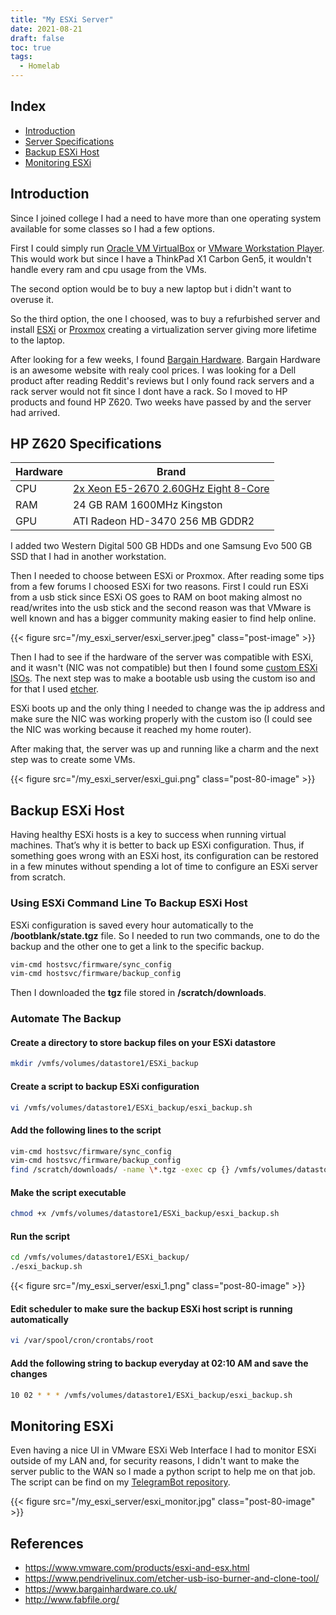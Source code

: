 ```yaml
---
title: "My ESXi Server"
date: 2021-08-21
draft: false
toc: true
tags:
  - Homelab
---
```


## Index

- [Introduction](#introduction)
- [Server Specifications](#hp-z620-specifications)
- [Backup ESXi Host](#backup-esxi-host)
- [Monitoring ESXi](#monitoring-esxi)


## Introduction

Since I joined college I had a need to have more than one operating system available for some classes so I had a few options.

First I could simply run [Oracle VM VirtualBox](https://www.virtualbox.org/) or [VMware Workstation Player](https://www.vmware.com/products/workstation-player.html).
This would work but since I have a ThinkPad X1 Carbon Gen5, it wouldn't handle every ram and cpu usage from the VMs.

The second option would be to buy a new laptop but i didn't want to overuse it.

So the third option, the one I choosed, was to buy a refurbished server and install [ESXi](https://www.vmware.com/products/esxi-and-esx.html) or [Proxmox](https://proxmox.com/en/) creating
a virtualization server giving more lifetime to the laptop.

After looking for a few weeks, I found [Bargain Hardware](https://www.bargainhardware.co.uk/). Bargain Hardware is an awesome website with realy cool prices.
I was looking for a Dell product after reading Reddit's reviews but I only found rack servers and a rack server would not fit since I
dont have a rack. So I moved to HP products and found HP Z620. Two weeks have passed by and the server had arrived.

## HP Z620 Specifications


| Hardware | Brand                                                                                                                  |
|------|----------------------------------------------------------------------------------------------------------------------------|
| CPU    | [2x Xeon E5-2670 2.60GHz Eight 8-Core](https://ark.intel.com/content/www/us/en/ark/products/series/59138/intel-xeon-processor-e5-family.html)                   |
| RAM    | 24 GB RAM 1600MHz Kingston            |
| GPU    | ATI Radeon HD-3470 256 MB GDDR2                                                                                      |

I added two Western Digital 500 GB HDDs and one Samsung Evo 500 GB SSD that I had in another workstation.

Then I needed to choose between ESXi or Proxmox. After reading some tips from a few forums I choosed ESXi for two reasons. First I could run ESXi from 
a usb stick since ESXi OS goes to RAM on boot making almost no read/writes into the usb stick and the second reason was that VMware is well known and has a bigger community making easier to find
help online.


{{< figure src="/my_esxi_server/esxi_server.jpeg" class="post-image" >}}


Then I had to see if the hardware of the server was compatible with ESXi, and it wasn't (NIC was not compatible) but then I found some [custom ESXi ISOs](https://rodrigolira.eti.br/isos-esxi-customizadas/). The next step was to make a bootable usb using the custom iso and for that I used [etcher](https://www.balena.io/etcher/).

ESXi boots up and the only thing I needed to change was the ip address and make sure the NIC was working properly with the custom iso (I could see the NIC was working because it reached my home router).

After making that, the server was up and running like a charm and the next step was to create some VMs.

{{< figure src="/my_esxi_server/esxi_gui.png" class="post-80-image" >}}


## Backup ESXi Host

Having healthy ESXi hosts is a key to success when running virtual machines. That’s why it is better to back up ESXi configuration. Thus, if something goes wrong with an ESXi host, its configuration can be restored in a few minutes without spending a lot of time to configure an ESXi server from scratch.

### Using ESXi Command Line To Backup ESXi Host

ESXi configuration is saved every hour automatically to the **/bootblank/state.tgz** file. So I needed to run two commands, one to do the backup and the other one to get a link to the specific backup.

```bash
vim-cmd hostsvc/firmware/sync_config
vim-cmd hostsvc/firmware/backup_config
```

Then I downloaded the **tgz** file stored in **/scratch/downloads**.

### Automate The Backup

#### Create a directory to store backup files on your ESXi datastore

```bash
mkdir /vmfs/volumes/datastore1/ESXi_backup
```

#### Create a script to backup ESXi configuration

```bash
vi /vmfs/volumes/datastore1/ESXi_backup/esxi_backup.sh
```

#### Add the following lines to the script

```bash
vim-cmd hostsvc/firmware/sync_config
vim-cmd hostsvc/firmware/backup_config
find /scratch/downloads/ -name \*.tgz -exec cp {} /vmfs/volumes/datastore1/ESXi_backup/ESXi_config_backup_$(date +'%Y%m%d_%H%M%S').tgz \;
```

#### Make the script executable

```bash
chmod +x /vmfs/volumes/datastore1/ESXi_backup/esxi_backup.sh
```

#### Run the script

```bash
cd /vmfs/volumes/datastore1/ESXi_backup/
./esxi_backup.sh
```

{{< figure src="/my_esxi_server/esxi_1.png" class="post-80-image" >}}


#### Edit scheduler to make sure the backup ESXi host script is running automatically

```bash
vi /var/spool/cron/crontabs/root
```

#### Add the following string to backup everyday at 02:10 AM and save the changes

```bash
10 02 * * * /vmfs/volumes/datastore1/ESXi_backup/esxi_backup.sh
```

## Monitoring ESXi

Even having a nice UI in VMware ESXi Web Interface I had to monitor ESXi outside of my LAN and, for security reasons, I didn't want to make the server public to the WAN so I made a python script to help me on that job. The script can be find on my [TelegramBot repository](https://github.com/BrunoTeixeira1996/TelegramBot/blob/main/src/modules/esxi.py).

{{< figure src="/my_esxi_server/esxi_monitor.jpg" class="post-80-image" >}}





## References

* https://www.vmware.com/products/esxi-and-esx.html
* https://www.pendrivelinux.com/etcher-usb-iso-burner-and-clone-tool/
* https://www.bargainhardware.co.uk/
* http://www.fabfile.org/